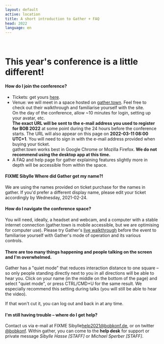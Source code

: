 ```yaml
---
layout: default
active: location
title: A short introduction to Gather + FAQ
head: 2022
language: en
---
```


 
<div class="container">
  <div class="main" ><p>&nbsp;</p>
           <h1>This year's conference is a little different!</h1>

<h4>How do I join the conference?</h4>
<ul><li>Tickets: get yours <a href="https://ti.to/bob/bob2022/" target="_blank">here</a>.</li>
<li>Venue: we will meet in a space hosted on
  <a href="https://gather.town" target="_blank">gather.town</a>. Feel free to check out their walkthrough and familiarise yourself with the site.<br />
On the day of the conference, allow ~10 minutes for login, setting up your avatar, etc.<br />
<strong>The exact URL will be sent to the e-mail address you used to register for BOB 2022</strong> at some point during the 24 hours
  before the conference starts. The URL will also appear on this page on <strong>2022-03-11
  08:00 UTC+1</strong>. You will need to sign in with the e-mail address provided when buying your ticket.<br />
	   <!-- FROM 2021-02-25:
	   Please use the
e-mail-adress you used to buy your conference ticket to access [our virtual
conference
space](https://gather.town/app/rkUetgocVw39X6Mp/BOBkonf2021).)<br />-->
gather.town works best in Google Chrome or Mozilla Firefox. <strong>We do not recommend using the desktop app at this time.</strong></li>
<li>A FAQ and help page for gather explaining features slightly more in depth will be accessible from within the space.</li></ul>

<h4>FIXME Sibylle Where did Gather get my name?!</h4>
<p>We are using the names provided on ticket purchase for the names in gather.
If you'd prefer a different display name, please edit your ticket accordingly
by Wednesday, 2021-02-24.</p>

<h4>How do I navigate the conference space?</h4>
<p> You will need, ideally, a headset and webcam, and a computer with
a stable internet connection (gather.town is mobile accessible, but we
are optimising for computer use).  Please try
Gather's <a href="https://gather.town/app/lgAy7dSoTjpXcnqy/Live%20Walkthrough"
target="_blank">live walkthrough</a> before the event to familiarise
yourself with Gather's mode of operation and its various
controls.</p>

<h4>There are too many things happening and people talking on the screen
and I'm overwhelmed.</h4>
<p>Gather has a "quiet mode" that reduces interaction distance to one
square – so only people standing directly next to you in all
directions will be able to hear you. Click on your name (in the middle
on the bottom of the page) and select "quiet mode", or press
CTRL/CMD+U for the same result. We especially recommend this setting
during talks (you will still be able to hear the video).<br />

If that won't cut it, you can log out and back in at any time.</p>


<h4>I'm still having trouble – where do I get help?</h4>

<p>Contact us via e-mail at FIXME Sibylle<a href="mailto:help2021@bobkonf.de">help2021@bobkonf.de</a>, or on twitter <a href="https://twitter.com/BOBKonf" target="_blank">@bobkonf</a>.
Within gather, you can come to the <strong>help desk</strong> for support or private message <em>Sibylle Hasse [STAFF]</em> or <em>Michael Sperber [STAFF]</em>.</p>
</div>
</div>
